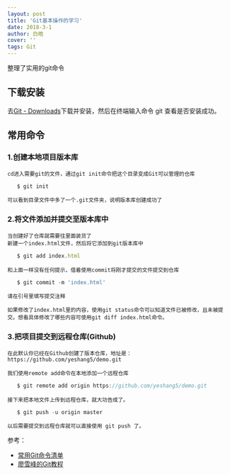 ```yaml
---
layout: post
title: 'Git基本操作的学习'
date: 2018-3-1
author: 白皓
cover: ''
tags: Git
---
```

整理了实用的git命令
##	下载安装
去[Git - Downloads](https://git-scm.com/downloads)下载并安装，然后在终端输入命令 git 查看是否安装成功。


##	常用命令

###	1.创建本地项目版本库
	cd进入需要git的文件，通过git init命令把这个目录变成Git可以管理的仓库


```javascript
   $ git init
```

	可以看到目录文件中多了一个.git文件夹，说明版本库创建成功了

###	2.将文件添加并提交至版本库中

	当创建好了仓库就需要往里面装货了
	新建一个index.html文件，然后将它添加到git版本库中

```javascript
   $ git add index.html
```

	和上面一样没有任何提示，借着使用commit将刚才提交的文件提交到仓库

```javascript
   $ git commit -m 'index.html'
```
	请在引号里填写提交注释

	如果修改了index.html里的内容，使用git status命令可以知道文件已被修改，且未被提交。想看具体修改了哪些内容可使用git diff index.html命令。

###	3.把项目提交到远程仓库(Github)

	在此默认你已经在Github创建了版本仓库，地址是：https://github.com/yeshang5/demo.git

	我们使用remote add命令在本地添加一个远程仓库

```javascript
   $ git remote add origin https://github.com/yeshang5/demo.git
```
	接下来把本地文件上传到远程仓库，就大功告成了。

```javascript
   $ git push -u origin master
```
	以后需要提交到远程仓库就可以直接使用 git push 了。

参考：
* [常用Git命令清单](http://www.ruanyifeng.com/blog/2015/12/git-cheat-sheet.html)
* [廖雪峰的Git教程](https://www.liaoxuefeng.com/wiki/0013739516305929606dd18361248578c67b8067c8c017b000)

